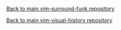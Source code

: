 [Back to main vim-surround-funk repository](https://github.com/Matt-A-Bennett/vim-surround-funk)

[Back to main vim-visual-history repository](https://github.com/Matt-A-Bennett/vim-visual-history)
